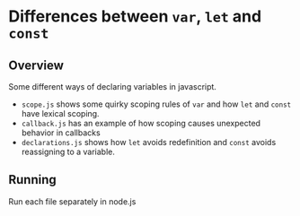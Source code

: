 # Differences between `var`, `let` and `const`

## Overview
Some different ways of declaring variables in javascript.
- `scope.js` shows some quirky scoping rules of `var` and how `let` and `const` have lexical scoping.
- `callback.js` has an example of how scoping causes unexpected behavior in callbacks
- `declarations.js` shows how `let` avoids redefinition and `const` avoids reassigning to a variable.

## Running
Run each file separately in node.js